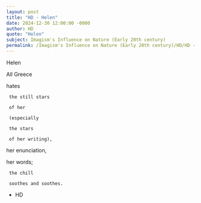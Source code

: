 ```yaml
---
layout: post
title: "HD - Helen"
date: 2024-12-30 12:00:00 -0000
author: HD
quote: "Helen"
subject: Imagism's Influence on Nature (Early 20th century)
permalink: /Imagism's Influence on Nature (Early 20th century)/HD/HD - Helen
---
```


Helen

All Greece

hates

     the still stars

     of her

     (especially

     the stars

     of her writing), 

her enunciation,

   her words;

     the chill

     soothes and soothes.










    

    


- HD
